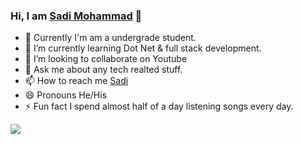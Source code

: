 ### Hi, I am [Sadi Mohammad](https://github.com/Sadi94)  👋

- 🔭 Currently I'm am a undergrade student.
- 🌱 I’m currently learning Dot Net & full stack development.
- 👯 I’m looking to collaborate on Youtube
- 💬 Ask me about any tech realted stuff.
- 📫 How to reach me [Sadi](sourovlab@gmail.com)
- 😄 Pronouns He/His
- ⚡ Fun fact  I spend almost half of a day listening songs every day.

<img src="https://github-readme-stats.vercel.app/api?username=Sadi94&&show_icons=true&title_color=ffffff&icon_color=E5E4E2&text_color=CECECE&bg_color=413839">
